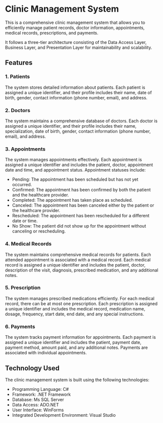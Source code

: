 # Clinic Management System

This is a comprehensive clinic management system that allows you to efficiently manage patient records, doctor information, appointments, medical records, prescriptions, and payments. 

It follows a three-tier architecture consisting of the Data Access Layer, Business Layer, and Presentation Layer for maintainability and scalability.

## Features

### 1. Patients

The system stores detailed information about patients. Each patient is assigned a unique identifier, and their profile includes their name, date of birth, gender, contact information (phone number, email), and address.

### 2. Doctors

The system maintains a comprehensive database of doctors. Each doctor is assigned a unique identifier, and their profile includes their name, specialization, date of birth, gender, contact information (phone number, email), and address.

### 3. Appointments

The system manages appointments effectively. Each appointment is assigned a unique identifier and includes the patient, doctor, appointment date and time, and appointment status. Appointment statuses include:
- Pending: The appointment has been scheduled but has not yet occurred.
- Confirmed: The appointment has been confirmed by both the patient and the healthcare provider.
- Completed: The appointment has taken place as scheduled.
- Canceled: The appointment has been canceled either by the patient or the healthcare provider.
- Rescheduled: The appointment has been rescheduled for a different date or time.
- No Show: The patient did not show up for the appointment without canceling or rescheduling.

### 4. Medical Records

The system maintains comprehensive medical records for patients. Each attended appointment is associated with a medical record. Each medical record is assigned a unique identifier and includes the patient, doctor, description of the visit, diagnosis, prescribed medication, and any additional notes.

### 5. Prescription

The system manages prescribed medications efficiently. For each medical record, there can be at most one prescription. Each prescription is assigned a unique identifier and includes the medical record, medication name, dosage, frequency, start date, end date, and any special instructions.

### 6. Payments

The system tracks payment information for appointments. Each payment is assigned a unique identifier and includes the patient, payment date, payment method, amount paid, and any additional notes. Payments are associated with individual appointments.

## Technology Used

The clinic management system is built using the following technologies:
- Programming Language: C#
- Framework: .NET Framework
- Database: Ms SQL Server
- Data Access: ADO.NET
- User Interface: WinForms
- Integrated Development Environment: Visual Studio
